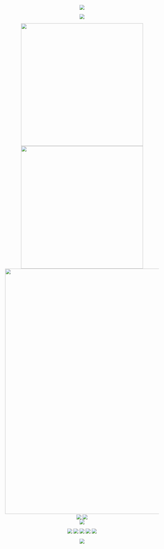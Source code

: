<!-- https://github.com/kyechan99/capsule-render -->
<p align="center">
<img src="https://capsule-render.vercel.app/api?type=waving&color=timeGradient&height=300&&section=header&text=HI%20THERE!&fontSize=90&fontAlign=50&fontAlignY=30&desc=I%20am%20HengXin666!&descAlign=50&descSize=30&descAlignY=60&animation=twinkling">
</p>
 
<!-- https://github.com/DenverCoder1/readme-typing-svg -->
<p align="center">
<img src="https://readme-typing-svg.demolab.com?font=Orbitron&size=25&pause=1000&center=true&vCenter=true&random=false&width=600&lines=Welcome+to+my+GitHub+profile+page!;I+am+super+obsessed+with+programming!" />
</p>
 
<p align="center">
<!-- https://github.com/anuraghazra/github-readme-stats -->
<img align="center" width="400" src="https://github-readme-stats.vercel.app/api?username=HengXin666&theme=transparent&include_all_commits=true&show_icons=true&hide_border=true" />

<!-- https://github.com/DenverCoder1/github-readme-streak-stats -->
<img align="center" width="400" src="https://streak-stats.demolab.com?user=HengXin666&theme=transparent&date_format=%5BY.%5Dn.j&hide_border=true" />
<br/>

<!-- https://github.com/Ashutosh00710/github-readme-activity-graph -->
<img width="800" src="https://github-readme-activity-graph.vercel.app/graph?username=HengXin666&theme=github-compact&hide_border=true&area=true">
<br/>

<!-- https://github.com/anuraghazra/github-readme-stats -->
<img align="center" src="https://github-readme-stats.vercel.app/api/wakatime?username=Heng_Xin&theme=transparent&hide_border=true&layout=compact&langs_count=22" />

<!-- https://github.com/anuraghazra/github-readme-stats -->
<img align="center" src="https://github-readme-stats.vercel.app/api/top-langs/?username=HengXin666&theme=transparent&hide_border=true&layout=donut-vertical&langs_count=6" />
<br/>

<!-- https://github.com/tandpfun/skill-icons -->
<img align="center" src="https://skillicons.dev/icons?i=git,github,c,cpp,cmake,qt,linux,arch,py,java,html,css,js,ts,vue,cf,md&theme=light" />
</p>
 
<!-- https://github.com/badges/shields -->
<p align="center">
<a href="https://github.com/HengXin666"><img src="https://img.shields.io/badge/GitHub-HengXin666-blue?logo=github" /></a>
<a href="https://HengXin666.blog.csdn.net">
<a href="https://space.bilibili.com/478917126"><img src="https://img.shields.io/badge/哔哩哔哩-Heng__Xin-pink?logo=bilibili" /></a>
<img src="https://img.shields.io/badge/QQ-282000500-green?logo=tencentqq" />
<a href="https://leetcode.cn/u/heng_xin/"><img src="https://img.shields.io/badge/leetcode-Heng__Xin-rgb(99,00,99)?logo=leetcode" /></a>
<!-- https://github.com/antonkomarev/github-profile-views-counter -->
<img src="https://komarev.com/ghpvc/?username=HengXin666&abbreviated=true&color=yellow" />
</p>
 
<!-- https://github.com/kyechan99/capsule-render -->
<p align="center">
<img src="https://capsule-render.vercel.app/api?type=waving&color=timeGradient&height=300&&section=footer&text=THE%20END!&fontSize=90&fontAlign=50&fontAlignY=70&desc=Hope%20your%20program%20is%20bug-free!&descAlign=50&descSize=30&descAlignY=40&animation=twinkling">
</p>